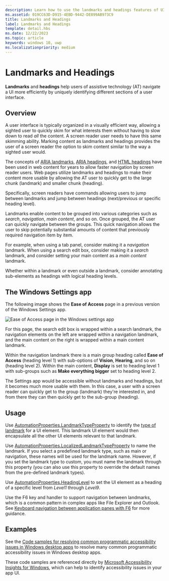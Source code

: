 ```yaml
---
description: Learn how to use the landmarks and headings features of UI Automation to define sections of content in your app, improve accessibility, and help users of assistive technology (AT) navigate the UI.
ms.assetid: 019CC63D-D915-4EBD-9442-DE899AB973C9
title: Landmarks and Headings
label: Landmarks and Headings
template: detail.hbs
ms.date: 12/22/2023
ms.topic: article
keywords: windows 10, uwp
ms.localizationpriority: medium
---
```


# Landmarks and Headings

**Landmarks** and **headings** help users of assistive technology (AT) navigate a UI more efficiently by uniquely identifying different sections of a user interface.

## Overview

A user interface is typically organized in a visually efficient way, allowing a sighted user to quickly skim for what interests them without having to slow down to read *all* the content. A screen reader user needs to have this same skimming ability. Marking content as landmarks and headings provides the user of a screen reader the option to skim content similar to the way a sighted user would.

The concepts of [ARIA landmarks](https://www.w3.org/WAI/GL/wiki/Using_ARIA_landmarks_to_identify_regions_of_a_page), [ARIA headings](https://www.w3.org/TR/WCAG20-TECHS/ARIA12.html), and [HTML headings](https://www.w3.org/TR/2016/NOTE-WCAG20-TECHS-20161007/H42.html) have been used in web content for years to allow faster navigation by screen reader users. Web pages utilize landmarks and headings to make their content more usable by allowing the AT user to quickly get to the large chunk (landmark) and smaller chunk (heading).

Specifically, screen readers have commands allowing users to jump between landmarks and jump between headings (next/previous or specific heading level).

Landmarks enable content to be grouped into various categories such as *search*, *navigation*, *main content*, and so on. Once grouped, the AT user can quickly navigate between the groups. This quick navigation allows the user to skip potentially substantial amounts of content that previously required navigation item by item.

For example, when using a tab panel, consider making it a *navigation* landmark. When using a search edit box, consider making it a *search* landmark, and consider setting your main content as a *main content* landmark.

Whether within a landmark or even outside a landmark, consider annotating sub-elements as headings with logical heading levels.

## The Windows Settings app

The following image shows the **Ease of Access** page in a previous version of the Windows Settings app.

![Ease of Access page in the Windows settings app](images/ease-of-access-settings.png)  

For this page, the search edit box is wrapped within a search landmark, the navigation elements on the left are wrapped within a navigation landmark, and the main content on the right is wrapped within a main content landmark.

Within the navigation landmark there is a main group heading called **Ease of Access** (heading level 1) with sub-options of **Vision**, **Hearing**, and so on (heading level 2). Within the main content, **Display** is set to heading level 1 with sub-groups such as **Make everything bigger** set to heading level 2.

The Settings app would be accessible without landmarks and headings, but it becomes much more usable with them. In this case, a user with a screen reader can quickly get to the group (landmark) they're interested in, and from there they can then quickly get to the sub-group (heading).

## Usage

Use [AutomationProperties.LandmarkTypeProperty](/uwp/api/windows.ui.xaml.automation.automationproperties.LandmarkTypeProperty) to identify the [type of landmark](/windows/desktop/WinAuto/landmark-type-identifiers) for a UI element. This landmark UI element would then encapsulate all the other UI elements relevant to that landmark.

Use [AutomationProperties.LocalizedLandmarkTypeProperty](/uwp/api/windows.ui.xaml.automation.automationproperties.LocalizedLandmarkTypeProperty) to name the landmark. If you select a predefined landmark type, such as main or navigation, these names will be used for the landmark name. However, if you set the landmark type to custom, you must name the landmark through this property (you can also use this property to override the default names from the pre-defined landmark types).

Use [AutomationProperties.HeadingLevel](/uwp/api/windows.ui.xaml.automation.automationproperties.headinglevelproperty) to set the UI element as a heading of a specific level from *Level1* through *Level9*.

Use the F6 key and handler to support navigation between landmarks, which is a common pattern in complex apps like File Explorer and Outlook. See [Keyboard navigation between application panes with F6](keyboard-accessibility.md#keyboard-navigation-between-application-panes-with-f6) for more guidance.

## Examples

See the [Code samples for resolving common programmatic accessibility issues in Windows desktop apps](/accessibility-tools-docs/) to resolve many common programmatic accessibility issues in Windows desktop apps.

These code samples are referenced directly by [Microsoft Accessibility Insights for Windows](https://github.com/microsoft/accessibility-insights-windows), which can help to identify accessibility issues in your app UI.
